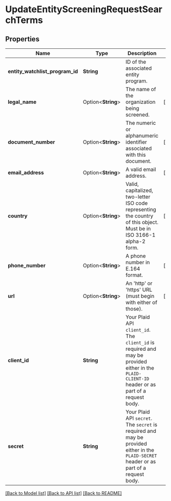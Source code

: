 # UpdateEntityScreeningRequestSearchTerms

## Properties

Name | Type | Description | Notes
------------ | ------------- | ------------- | -------------
**entity_watchlist_program_id** | **String** | ID of the associated entity program. | 
**legal_name** | Option<**String**> | The name of the organization being screened. | [optional]
**document_number** | Option<**String**> | The numeric or alphanumeric identifier associated with this document. | [optional]
**email_address** | Option<**String**> | A valid email address. | [optional]
**country** | Option<**String**> | Valid, capitalized, two-letter ISO code representing the country of this object. Must be in ISO 3166-1 alpha-2 form. | [optional]
**phone_number** | Option<**String**> | A phone number in E.164 format. | [optional]
**url** | Option<**String**> | An 'http' or 'https' URL (must begin with either of those). | [optional]
**client_id** | **String** | Your Plaid API `client_id`. The `client_id` is required and may be provided either in the `PLAID-CLIENT-ID` header or as part of a request body. | 
**secret** | **String** | Your Plaid API `secret`. The `secret` is required and may be provided either in the `PLAID-SECRET` header or as part of a request body. | 

[[Back to Model list]](../README.md#documentation-for-models) [[Back to API list]](../README.md#documentation-for-api-endpoints) [[Back to README]](../README.md)


